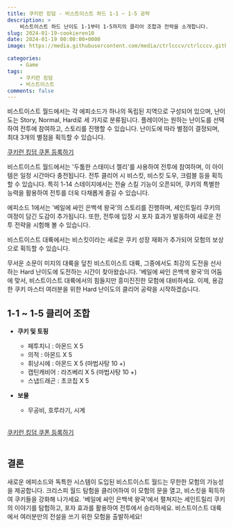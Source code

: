 ```yaml
---
title: 쿠키런 킹덤 - 비스트이스트 하드 1-1 ~ 1-5 공략
description: >  
    비스트이스트 하드 난이도 1-1부터 1-5까지의 클리어 조합과 전략을 소개합니다.
slug: 2024-01-19-cookieren10
date: 2024-01-19 00:00:00+0000
image: https://media.githubusercontent.com/media/ctrlcccv/ctrlcccv.github.io/master/assets/img/post/2024-01-19-cookieren10.webp

categories:
    - Game
tags:
    - 쿠키런 킹덤
    - 비스트이스트
comments: false
---
```

비스트이스트 월드에서는 각 에피소드가 하나의 독립된 지역으로 구성되어 있으며, 난이도는 Story, Normal, Hard로 세 가지로 분류됩니다. 플레이어는 원하는 난이도를 선택하여 전투에 참여하고, 스토리를 진행할 수 있습니다. 난이도에 따라 별점이 결정되며, 최대 3개의 별점을 획득할 수 있습니다.  

<div class="btn_wrap">
    <a href="https://www.sk2gacha.com/ckk/coupon/">쿠키런 킹덤 쿠폰 등록하기</a>
</div>

비스트이스트 월드에서는 '두툼한 스태미너 젤리'를 사용하여 전투에 참여하며, 이 아이템은 일정 시간마다 충전됩니다. 전투 클리어 시 비스킷, 비스킷 도우, 크럼블 등을 획득할 수 있습니다. 특히 1-14 스테이지에서는 전술 스킬 기능이 오픈되어, 쿠키의 특별한 능력을 활용하여 전투를 더욱 다채롭게 즐길 수 있습니다.  

에피소드 1에서는 '베일에 싸인 은백색 왕국'의 스토리를 진행하며, 세인트릴리 쿠키의 여정이 담긴 도감이 추가됩니다. 또한, 전투에 입장 시 포자 효과가 발동하여 새로운 전투 전략을 시험해 볼 수 있습니다.  

비스트이스트 대륙에서는 비스킷이라는 새로운 쿠키 성장 재화가 추가되어 모험의 보상으로 획득할 수 있습니다.  

무서운 소문이 미지의 대륙을 덮친 비스트이스트 대륙, 그중에서도 최강의 도전을 선사하는 Hard 난이도에 도전하는 시간이 찾아왔습니다. '베일에 싸인 은백색 왕국'의 어둠에 맞서, 비스트이스트 대륙에서의 힘들지만 흥미진진한 모험에 대비하세요. 이제, 용감한 쿠키 마스터 여러분을 위한 Hard 난이도의 클리어 공략을 시작하겠습니다.    


<ins class="adsbygoogle"
     style="display:block; text-align:center;"
     data-ad-layout="in-article"
     data-ad-format="fluid"
     data-ad-client="ca-pub-8535540836842352"
     data-ad-slot="2974559225"></ins>
<script>
     (adsbygoogle = window.adsbygoogle || []).push({});
</script>

## 1-1 ~ 1-5 클리어 조합

* **쿠키 및 토핑** 
  * 페투치니 : 아몬드 X 5
  * 의적 : 아몬드 X 5
  * 휘낭시에 : 아몬드 X 5 (마법사탕 10 +)
  * 캡틴캐비어 : 라즈베리 X 5 (마법사탕 10 +) 
  * 스냅드래곤 : 초코칩 X 5

* **보물**
  * 무공비, 호루라기, 시계     
<br>

<div class="btn_wrap">
    <a href="https://www.sk2gacha.com/ckk/coupon/">쿠키런 킹덤 쿠폰 등록하기</a>
</div>

<br>

## 결론
새로운 에피소드와 독특한 시스템이 도입된 비스트이스트 월드는 무한한 모험의 가능성을 제공합니다. 크리스피 월드 탐험을 클리어하여 이 모험의 문을 열고, 비스킷을 획득하여 쿠키들을 강화해 나가세요. '베일에 싸인 은백색 왕국'에서 펼쳐지는 세인트릴리 쿠키의 이야기를 탐험하고, 포자 효과를 활용하여 전투에서 승리하세요. 비스트이스트 대륙에서 여러분만의 전설을 쓰기 위한 모험을 출발하세요!  


